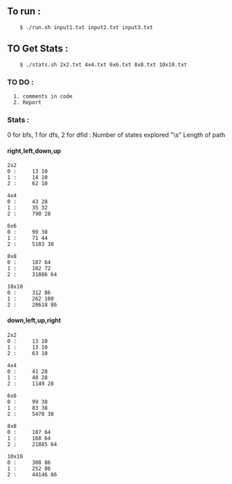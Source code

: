 ## To run : 

```
    $ ./run.sh input1.txt input2.txt input3.txt 
```

## TO Get Stats :
```
    $ ./stats.sh 2x2.txt 4x4.txt 6x6.txt 8x8.txt 10x10.txt 
```

### TO DO :
```
  1. comments in code
  2. Report
```

### Stats :

0 for bfs, 1 for dfs, 2 for dfid : Number of states explored "\s" Length of path

#### right,left,down,up


``` 
2x2
0 : 	13 10
1 : 	14 10
2 : 	62 10

4x4
0 : 	43 28
1 : 	35 32
2 : 	790 28

6x6
0 : 	99 38
1 : 	71 44
2 : 	5183 38

8x8
0 : 	187 64
1 : 	102 72
2 : 	31886 64

10x10
0 : 	312 86
1 : 	262 100
2 : 	20618 86
```

#### down,left,up,right


```
2x2
0 : 	13 10
1 : 	13 10
2 : 	63 10

4x4
0 : 	41 28
1 : 	48 28
2 : 	1149 28

6x6
0 : 	99 38
1 : 	83 38
2 : 	5478 38

8x8
0 : 	187 64
1 : 	168 64
2 : 	21885 64

10x10
0 : 	308 86
1 : 	252 86
2 : 	44146 86
```
